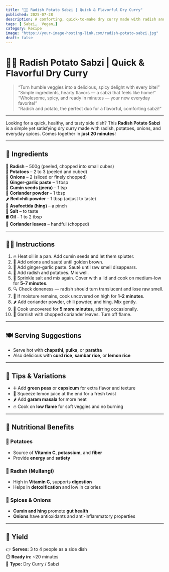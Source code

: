 ```yaml
---
title: "🥔🌿 Radish Potato Sabzi | Quick & Flavorful Dry Curry"
published: 2025-07-28
description: A comforting, quick-to-make dry curry made with radish and potatoes, perfect for chapathi, pulka, or rice. Spiced with Indian flavors, ready in 20 minutes!
tags: [ Sabzi,  Vegan,]
category: Recipe
image: "https://your-image-hosting-link.com/radish-potato-sabzi.jpg"
draft: false
---
```


# 🥔🌿 Radish Potato Sabzi | Quick & Flavorful Dry Curry

> “Turn humble veggies into a delicious, spicy delight with every bite!”  
> “Simple ingredients, hearty flavors — a sabzi that feels like home!”  
> “Wholesome, spicy, and ready in minutes — your new everyday favorite!”  
> “Radish and potato, the perfect duo for a flavorful, comforting sabzi!”

---

Looking for a quick, healthy, and tasty side dish? This **Radish Potato Sabzi** is a simple yet satisfying dry curry made with radish, potatoes, onions, and everyday spices. Comes together in **just 20 minutes**!

---

## 🛒 Ingredients

🥔 **Radish** – 500g (peeled, chopped into small cubes)  
🥔 **Potatoes** – 2 to 3 (peeled and cubed)  
🧅 **Onions** – 2 (sliced or finely chopped)  
🧄 **Ginger-garlic paste** – 1 tbsp  
🌱 **Cumin seeds (jeera)** – 1 tsp  
🌿 **Coriander powder** – 1 tbsp  
🌶️ **Red chili powder** – 1 tbsp (adjust to taste)  
💨 **Asafoetida (hing)** – a pinch  
🧂 **Salt** – to taste  
🛢️ **Oil** – 1 to 2 tbsp  
🌿 **Coriander leaves** – handful (chopped)

---

## 👩‍🍳 Instructions

1. 🔥 Heat oil in a pan. Add cumin seeds and let them splutter.  
2. 🧅 Add onions and sauté until golden brown.  
3. 🧄 Add ginger-garlic paste. Sauté until raw smell disappears.  
4. 🥔 Add radish and potatoes. Mix well.  
5. 🧂 Sprinkle salt and mix again. Cover with a lid and cook on medium-low for **5–7 minutes**.  
6. 🔍 Check doneness — radish should turn translucent and lose raw smell.  
7. 💨 If moisture remains, cook uncovered on high for **1–2 minutes**.  
8. 🌶️ Add coriander powder, chili powder, and hing. Mix gently.  
9. 🍲 Cook uncovered for **5 more minutes**, stirring occasionally.  
10. 🌿 Garnish with chopped coriander leaves. Turn off flame.

---

## 🍽️ Serving Suggestions

- Serve hot with **chapathi**, **pulka**, or **paratha**  
- Also delicious with **curd rice**, **sambar rice**, or **lemon rice**

---

## 🔄 Tips & Variations

- ➕ Add **green peas** or **capsicum** for extra flavor and texture  
- 🍋 Squeeze lemon juice at the end for a fresh twist  
- 🌶️ Add **garam masala** for more heat  
- 🔥 Cook on **low flame** for soft veggies and no burning

---

## 🥦 Nutritional Benefits

### 🥔 Potatoes  
- Source of **Vitamin C**, **potassium**, and **fiber**  
- Provide **energy** and **satiety**

### 🌿 Radish (Mullangi)  
- High in **Vitamin C**, supports **digestion**  
- Helps in **detoxification** and low in calories

### 🧄 Spices & Onions  
- **Cumin and hing** promote **gut health**  
- **Onions** have antioxidants and anti-inflammatory properties

---

## 📝 Yield

👉 **Serves:** 3 to 4 people as a side dish  
⏱️ **Ready in:** ~20 minutes  
🥄 **Type:** Dry Curry / Sabzi
